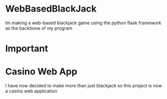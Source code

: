 # WebBasedBlackJack
Im making a web-based blackjack game using the python flask framework as the backbone of my program

# Important
# Casino Web App
I have now decided to make more than just blackjack so this project is now a casino web application

